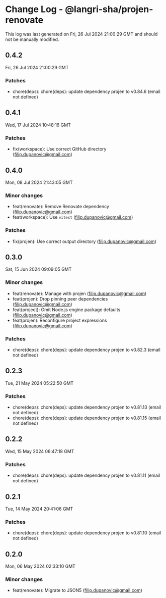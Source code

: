 # Change Log - @langri-sha/projen-renovate

This log was last generated on Fri, 26 Jul 2024 21:00:29 GMT and should not be manually modified.

<!-- Start content -->

## 0.4.2

Fri, 26 Jul 2024 21:00:29 GMT

### Patches

- chore(deps): chore(deps): update dependency projen to v0.84.6 (email not defined)

## 0.4.1

Wed, 17 Jul 2024 10:48:16 GMT

### Patches

- fix(workspace): Use correct GitHub directory (filip.dupanovic@gmail.com)

## 0.4.0

Mon, 08 Jul 2024 21:43:05 GMT

### Minor changes

- feat(renovate): Remove Renovate dependency (filip.dupanovic@gmail.com)
- feat(workspace): Use `vitest` (filip.dupanovic@gmail.com)

### Patches

- fix(projen): Use correct output directory (filip.dupanovic@gmail.com)

## 0.3.0

Sat, 15 Jun 2024 09:09:05 GMT

### Minor changes

- feat(renovate): Manage with projen (filip.dupanovic@gmail.com)
- feat(projen): Drop pinning peer dependencies (filip.dupanovic@gmail.com)
- feat(project): Omit Node.js engine package defaults (filip.dupanovic@gmail.com)
- feat(projen): Reconfigure project expressions (filip.dupanovic@gmail.com)

### Patches

- chore(deps): chore(deps): update dependency projen to v0.82.3 (email not defined)

## 0.2.3

Tue, 21 May 2024 05:22:50 GMT

### Patches

- chore(deps): chore(deps): update dependency projen to v0.81.13 (email not defined)
- chore(deps): chore(deps): update dependency projen to v0.81.15 (email not defined)

## 0.2.2

Wed, 15 May 2024 06:47:18 GMT

### Patches

- chore(deps): chore(deps): update dependency projen to v0.81.11 (email not defined)

## 0.2.1

Tue, 14 May 2024 20:41:06 GMT

### Patches

- chore(deps): chore(deps): update dependency projen to v0.81.10 (email not defined)

## 0.2.0

Mon, 06 May 2024 02:33:10 GMT

### Minor changes

- feat(renovate): Migrate to JSON5 (filip.dupanovic@gmail.com)
